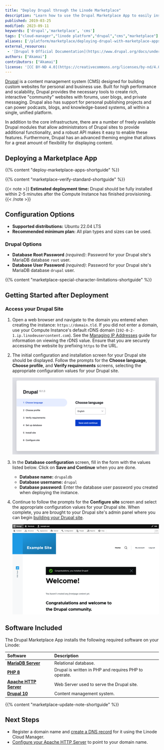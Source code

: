 ```yaml
---
title: "Deploy Drupal through the Linode Marketplace"
description: "Learn how to use the Drupal Marketplace App to easily install the popular open source content management system."
published: 2019-03-25
modified: 2023-09-11
keywords: ['drupal','marketplace', 'cms']
tags: ["cloud-manager","linode platform","drupal","cms","marketplace"]
aliases: ['/platform/marketplace/deploying-drupal-with-marketplace-apps/','/platform/marketplace/how-to-deploy-drupal-with-marketplace-apps/', '/platform/one-click/deploying-drupal-with-one-click-apps/','/guides/deploying-drupal-with-one-click-apps/','/platform/one-click/how-to-deploy-drupal-with-one-click-apps/','/guides/how-to-deploy-drupal-with-one-click-apps/','/guides/how-to-deploy-drupal-with-marketplace-apps/','/guides/drupal-marketplace-app/']
external_resources:
 - '[Drupal 9 Official Documentation](https://www.drupal.org/docs/understanding-drupal)'
authors: ["Akamai"]
contributors: ["Akamai"]
license: '[CC BY-ND 4.0](https://creativecommons.org/licenses/by-nd/4.0)'
---
```


[Drupal](https://www.drupal.org/) is a content management system (CMS) designed for building custom websites for personal and business use. Built for high performance and scalability, Drupal provides the necessary tools to create rich, interactive "community" websites with forums, user blogs, and private messaging. Drupal also has support for personal publishing projects and can power podcasts, blogs, and knowledge-based systems, all within a single, unified platform.

In addition to the core infrastructure, there are a number of freely available Drupal modules that allow administrators of Drupal sites to provide additional functionality, and a robust API makes it easy to enable these features. Furthermore, Drupal has an advanced theming engine that allows for a great amount of flexibility for displaying content.

## Deploying a Marketplace App

{{% content "deploy-marketplace-apps-shortguide" %}}

{{% content "marketplace-verify-standard-shortguide" %}}

{{< note >}}
**Estimated deployment time:** Drupal should be fully installed within 2-5 minutes after the Compute Instance has finished provisioning.
{{< /note >}}

## Configuration Options

- **Supported distributions:** Ubuntu 22.04 LTS
- **Recommended minimum plan:** All plan types and sizes can be used.

### Drupal Options

- **Database Root Password** *(required)*: Password for your Drupal site's MariaDB database `root` user.
- **Database User Password** *(required)*: Password for your Drupal site's MariaDB database `drupal` user.

{{% content "marketplace-special-character-limitations-shortguide" %}}

## Getting Started after Deployment

### Access your Drupal Site

1.  Open a web browser and navigate to the domain you entered when creating the instance: `https://domain.tld`. If you did not enter a domain, use your Compute Instance's default rDNS domain (`192-0-2-1.ip.linodeusercontent.com`). See the [Managing IP Addresses](/docs/products/compute/compute-instances/guides/manage-ip-addresses/) guide for information on viewing the rDNS value. Ensure that you are securely accessing the website by prefixing `https` to the URL.

1.  The initial configuration and installation screen for your Drupal site should be displayed. Follow the prompts for the **Choose language**, **Choose profile**, and **Verify requirements** screens, selecting the appropriate configuration values for your Drupal site.

    ![Screenshot of the Drupal installation screen](drupal-install.png)

1.  In the **Database configuration** screen, fill in the form with the values listed below. Click on **Save and Continue** when you are done.

    - **Database name:** `drupaldb`
    - **Database username:** `drupal`
    - **Database password:** Enter the database user password you created when deploying the instance.

1. Continue to follow the prompts for the **Configure site** screen and select the appropriate configuration values for your Drupal site. When complete, you are brought to your Drupal site's admin panel where you can begin [building your Drupal site](https://www.drupal.org/documentation/build).

    ![Screenshot of the Drupal admin panel](drupal-admin.png)

## Software Included

The Drupal Marketplace App installs the following required software on your Linode:

| **Software** | **Description** |
|:--------------|:------------|
| [**MariaDB Server**](https://mariadb.org/) | Relational database. |
| [**PHP 8**](https://www.php.net) | Drupal is written in PHP and requires PHP to operate. |
| [**Apache HTTP Server**](https://httpd.apache.org) | Web Server used to serve the Drupal site. |
| [**Drupal 10**](https://www.drupal.org/about/10) | Content management system. |

{{% content "marketplace-update-note-shortguide" %}}

## Next Steps

- Register a domain name and [create a DNS record](/docs/products/networking/dns-manager/) for it using the Linode Cloud Manager.
- [Configure your Apache HTTP Server](/docs/guides/how-to-install-a-lamp-stack-on-debian-10/#configure-name-based-virtual-hosts) to point to your domain name.
